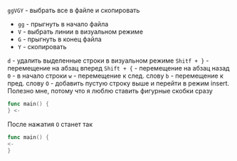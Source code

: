 `ggVGY` - выбрать все в файле и скопировать
- `gg` - прыгнуть в начало файла
- `V` - выбрать линии в визуальном режиме
- `G` - прыгнуть в конец файла
- `Y` - скопировать

`d` - удалить выделенные строки в визуальном режиме
`Shitf + }` - перемещение на абзац вперед
`Shift + {` - перемещение на абзац назад
`0` - в начало строки
`w` - перемещение к след. слову
`b` - перемещение к пред. слову
`O` - добавить пустую строку выше и перейти в режим insert. Полезно мне, потому что я люблю ставить фигурные скобки сразу
```go
func main() {
} <-
```
После нажатия `O` станет так
```go
func main() {
<-
}
```
